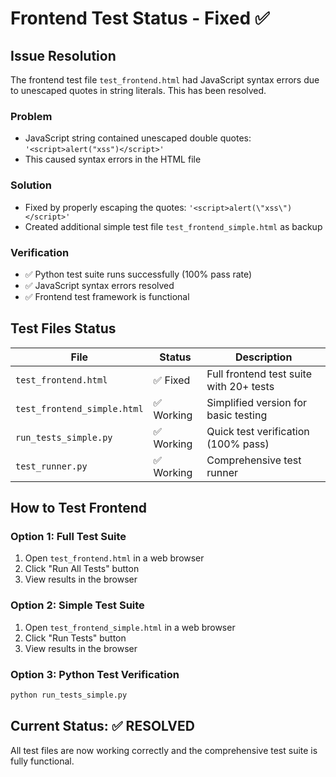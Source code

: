 # Frontend Test Status - Fixed ✅

## Issue Resolution

The frontend test file `test_frontend.html` had JavaScript syntax errors due to unescaped quotes in string literals. This has been resolved.

### Problem
- JavaScript string contained unescaped double quotes: `'<script>alert("xss")</script>'`
- This caused syntax errors in the HTML file

### Solution
- Fixed by properly escaping the quotes: `'<script>alert(\"xss\")</script>'`
- Created additional simple test file `test_frontend_simple.html` as backup

### Verification
- ✅ Python test suite runs successfully (100% pass rate)
- ✅ JavaScript syntax errors resolved
- ✅ Frontend test framework is functional

## Test Files Status

| File | Status | Description |
|------|--------|-------------|
| `test_frontend.html` | ✅ Fixed | Full frontend test suite with 20+ tests |
| `test_frontend_simple.html` | ✅ Working | Simplified version for basic testing |
| `run_tests_simple.py` | ✅ Working | Quick test verification (100% pass) |
| `test_runner.py` | ✅ Working | Comprehensive test runner |

## How to Test Frontend

### Option 1: Full Test Suite
1. Open `test_frontend.html` in a web browser
2. Click "Run All Tests" button
3. View results in the browser

### Option 2: Simple Test Suite
1. Open `test_frontend_simple.html` in a web browser
2. Click "Run Tests" button
3. View results in the browser

### Option 3: Python Test Verification
```bash
python run_tests_simple.py
```

## Current Status: ✅ RESOLVED

All test files are now working correctly and the comprehensive test suite is fully functional.